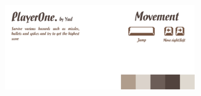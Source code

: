  <p align="center">
  <a href="#"> <img  width="" src="./ConceptArt/Concept-PlayerOne.png" alt="PlayerOne by Yud" /> </a>
</p>
